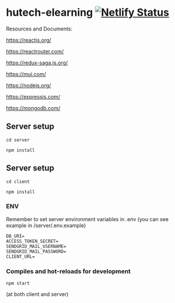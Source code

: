 # hutech-elearning [![Netlify Status](https://api.netlify.com/api/v1/badges/962fcb91-81bd-447f-9c90-ffdfb568f36f/deploy-status)](https://app.netlify.com/sites/hutech-elearning-19dthd4/deploys)

Resources and Documents:

https://reactjs.org/

https://reactrouter.com/

https://redux-saga.js.org/

https://mui.com/

https://nodejs.org/

https://expressjs.com/

https://mongodb.com/

## Server setup

```
cd server
```

```
npm install
```

## Server setup

```
cd client
```

```
npm install
```

### ENV

Remember to set server environment variables in .env (you can see example in /server/.env.example)

```
DB_URI=
ACCESS_TOKEN_SECRET=
SENDGRID_MAIL_USERNAME=
SENDGRID_MAIL_PASSWORD=
CLIENT_URL=
```

### Compiles and hot-reloads for development

```
npm start
```

(at both client and server)
